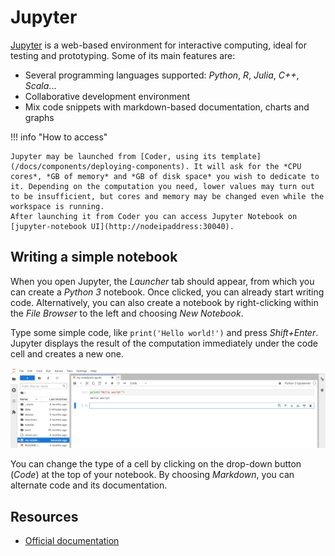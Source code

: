 # Jupyter



[Jupyter](https://jupyter.org/) is a web-based environment for interactive computing, ideal for testing and prototyping. Some of its main features are:

- Several programming languages supported: *Python*, *R*, *Julia*, *C++*, *Scala*...
- Collaborative development environment
- Mix code snippets with markdown-based documentation, charts and graphs

!!! info "How to access"

    Jupyter may be launched from [Coder, using its template](/docs/components/deploying-components). It will ask for the *CPU cores*, *GB of memory* and *GB of disk space* you wish to dedicate to it. Depending on the computation you need, lower values may turn out to be insufficient, but cores and memory may be changed even while the workspace is running.
    After launching it from Coder you can access Jupyter Notebook on [jupyter-notebook UI](http://nodeipaddress:30040).

## Writing a simple notebook

When you open Jupyter, the *Launcher* tab should appear, from which you can create a *Python 3* notebook. Once clicked, you can already start writing code.
Alternatively, you can also create a notebook by right-clicking within the *File Browser* to the left and choosing *New Notebook*.

Type some simple code, like `print('Hello world!')` and press *Shift+Enter*. Jupyter displays the result of the computation immediately under the code cell and creates a new one.

![Jupyter image](../images/jupyter.png)

You can change the type of a cell by clicking on the drop-down button (*Code*) at the top of your notebook. By choosing *Markdown*, you can alternate code and its documentation.

## Resources

- [Official documentation](https://jupyterlab.readthedocs.io/en/latest/)